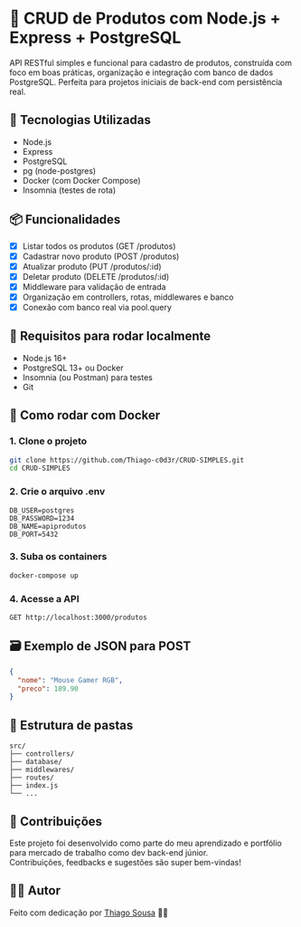 # 🧩 CRUD de Produtos com Node.js + Express + PostgreSQL

API RESTful simples e funcional para cadastro de produtos, construída com foco em boas práticas, organização e integração com banco de dados PostgreSQL. Perfeita para projetos iniciais de back-end com persistência real.

## 🚀 Tecnologias Utilizadas

- Node.js  
- Express  
- PostgreSQL  
- pg (node-postgres)  
- Docker (com Docker Compose)  
- Insomnia (testes de rota)

## 📦 Funcionalidades

- [x] Listar todos os produtos (GET /produtos)
- [x] Cadastrar novo produto (POST /produtos)
- [x] Atualizar produto (PUT /produtos/:id)
- [x] Deletar produto (DELETE /produtos/:id)
- [x] Middleware para validação de entrada
- [x] Organização em controllers, rotas, middlewares e banco
- [x] Conexão com banco real via pool.query

## 🧠 Requisitos para rodar localmente

- Node.js 16+
- PostgreSQL 13+ ou Docker
- Insomnia (ou Postman) para testes
- Git

## 🐳 Como rodar com Docker

### 1. Clone o projeto

```bash
git clone https://github.com/Thiago-c0d3r/CRUD-SIMPLES.git
cd CRUD-SIMPLES
```

### 2. Crie o arquivo .env

```env
DB_USER=postgres
DB_PASSWORD=1234
DB_NAME=apiprodutos
DB_PORT=5432
```

### 3. Suba os containers

```bash
docker-compose up
```

### 4. Acesse a API

```
GET http://localhost:3000/produtos
```

## 🗃️ Exemplo de JSON para POST

```json
{
  "nome": "Mouse Gamer RGB",
  "preco": 189.90
}
```

## 📂 Estrutura de pastas

```
src/
├── controllers/
├── database/
├── middlewares/
├── routes/
├── index.js
└── ...
```

## 🤝 Contribuições

Este projeto foi desenvolvido como parte do meu aprendizado e portfólio para mercado de trabalho como dev back-end júnior.  
Contribuições, feedbacks e sugestões são super bem-vindas!

## 🧑‍💻 Autor

Feito com dedicação por [Thiago Sousa](https://github.com/Thiago-c0d3r) 🧠🚀
